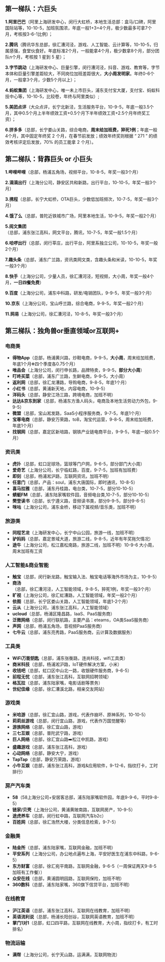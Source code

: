 ## **第一梯队：六巨头**

**1.阿里巴巴**（阿里上海研发中心，闵行大虹桥，本地生活总部：盒马/口碑，阿里国际站等，10-10-5，加班氛围浓，年底一般1+3=4个月，极少数最多可拿7个月，考核按3-6-1比例）；

**2.腾讯**（腾讯华东总部，徐汇漕河泾，游戏、人工智能、云计算等，10-10-5，归属感强，食堂伙食好。年底标准2个月，一般能拿4个月，极少数拿8个月，部分团队n个月，考核按 1 星到 5 星）；

**3.字节跳动**（上海研发中心、巨量引擎，闵行漕河泾，抖音、游戏、教育等，字节本体和巨量引擎差距较大，不同岗位加班差距很大，**大小周发明家**。年终0-6个月，一般拿3个月，少数5个月以上）；

**4.蚂蚁集团**（上海研发中心，唯一未上市巨头，浦东支付宝大厦，支付宝、蚂蚁科技中心等，10-10-5，比较卷，年终与阿里类似）;

**5.美团点评**（大众点评，长宁北新泾，生活服务平台，10-9-5，年底一般3.5个月，其中0.5个月上半年绩效工资+0.5个月下半年绩效工资+2.5个月年终奖工资）；

**6.拼多多**（总部，长宁娄山关路，综合电商，**周末给加班费，猝死1例**；年底一般4个月，其中固定年终奖 2 个月，在春节前发放；绩效年终奖则根据 “ 271 ” 的绩效考核评定后发放，70% 的员工能拿 2 个月）。

## **第二梯队：背靠巨头 or 小巨头**

**1.哔哩哔哩**（总部，杨浦五角场，视频平台，10-8-5，年奖一般3个月）

**2.滴滴出行**（上海分公司，静安区共和新路，出行平台，10-10-5，年奖一般3个月）

**3.携程**（总部，长宁大虹桥，OTA巨头，少数低加班频次，10-7-5，年奖一般3个月）

**4.饿了么**（总部，普陀近铁城市广场，阿里本地生活，10-9-5，年奖一般2个月）

**5.阅文集团**（总部，浦东张江高科，网文平台，腾讯，10-7-5，年奖一般1.5个月）

**6.哈啰出行**（总部，闵行莘庄，出行平台，阿里系独立公司，10-10-5，年奖一般2个月）

**7.趣头条**（总部，浦东广兰路，资讯类网文类，含趣头条和米读，10-10-5，年奖一般3个月）

**8.快手**（上海分公司，少量人员，徐汇漕河泾，短视频，大小周，年奖一般4个月，**一日四餐免费**）

**9.百度**（上海分公司，浦东中科路，研发/电销团队，9-9-5，年奖一般3个月）

**10.京东**（上海分公司，宝山呼兰路，综合电商，9-9-5，年奖一般2个月）

**11.网易**（上海分公司，徐汇漕河泾，10-8-5，年奖一般3个月）

## **第三梯队：独角兽or垂直领域or互联网+**

### 电商类

- **得物App**（总部，杨浦黄兴路，炒鞋电商，9-9-5，**大小周**，周末给加班费，年底1个月➕四个季度各0.75个月）
- **唯品会**（上海分公司，闵行申长路，品牌特卖，9-9-5，**部分大小周**）
- **叮咚买菜**（总部，浦东广兰路，生鲜电商，9-9-5，大小周）
- **返利网**（总部，徐汇龙漕路，导购电商，9-8-5，年底1个月）
- **小红书**（总部，黄浦新天地，内容电商，10-9-5）
- **洋码头**（总部，静安江场三路，跨境电商，加班不明）
- **达达&京东到家**（总部，杨浦东方渔人码头，电商及本地生活劳动力外包，9-9-5）
- **微盟**（总部，宝山淞发路，SaaS小程序服务商，9-7-5，年底1个月）
- **宝尊电商**（总部，静安万荣路，toB，淘宝代运营，9-8-5，周末给加班费，年底1个月）
- **找钢网**（总部，嘉定区新培路，钢铁产业链电商平台，9-9-5，年底一般0.5个月）

### 资讯类

- **虎扑**（总部，虹口足球场，篮球等门户网，9-6-5，部分部门大小周）
- **爱奇艺**（上海分公司，长宁临虹路，百度，9-7-5，加班有加班费）
- **即刻**（总部，杨浦淞沪路，互联网资讯，加班不明）
- **任意门**（总部，产品：soul，浦东大唐国际，即时通讯，10-8-5）
- **喜马拉雅**（总部，浦东丹桂路，电台类，10-7-5，部分10-10-5）
- **蜻蜓FM**（总部，浦东陆家嘴软件园，音频电台类,10-7-5，部分10-10-5）
- **樊登读书**（总部，长宁遵义路，音频读书类，部分9-9-5，部分9-6-5）
- **咪咕**（上海分公司，浦东金桥，移动下属视频/音乐类，加班不明）

### 旅游类

- **同程艺龙**（上海研发中心，长宁中山公园，旅游一线，加班不明）
- **驴妈妈**（总部，嘉定景域大道，旅游二线，9-8-5，近年有年奖拖欠情况）
- **途牛**（上海分公司，松江嘉松南路，旅游二线，加班不明）10-9-6 大小周，周末加班有工资

### 人工智能&商业智能

- **触宝**（总部，闵行新龙路，触宝输入法、触宝电话等海外市场为主，10-9-5）
- **商汤**（总部，徐汇漕河泾，人工智能领域，9-8-5，猝死1例，年奖一般3个月）
- **旷视**（上海分公司，徐汇虹漕路，人工智能领域，年奖一般2个月）
- **依图**（总部，长宁区娄山关路，人工智能领域，年底1-2个月）
- **云从**（上海分公司，浦东张江高科，人工智能领域）
- **ucloud**（总部，杨浦区隆昌路，IaaS、PaaS服务商）
- **泛微网络**（总部，闵行联航路，主要产品：eteams，OA类SaaS服务商）
- **声网**（总部，杨浦五角场，音视频PaaS服务商）
- **七牛云**（总部，浦东亮秀路，PaaS服务商，云计算及数据服务）

### 工具类

- **WiFi万能钥匙**（总部，浦东张衡路，连尚科技，wifi工具类）
- **商米科技**（总部，杨浦淞沪路，IoT硬件解决方案，小米）
- **收钱吧**（总部，虹口区中山北一路，收银硬件服务商，9-6-5）
- **前程无忧**（总部，浦东张江高科，互联网招聘领域）
- **格瓦拉**（总部，浦东陆家嘴，电影话剧等票务）
- **世纪佳缘**（总部，徐汇漕溪北路，相亲交友网站）

### 游戏类

- **米哈游**（总部，徐汇宜山路，游戏，代表作崩坏、原神系列，10-10-5）
- **莉莉丝游戏**（总部，闵行宜山路，游戏，代表作万国觉醒等）
- **游族网络**（总部，徐汇宜山路，游戏）
- **三七互娱**（总部，普陀武宁路，游戏）
- **巨人网络**（总部，徐汇宜山路➡️松江中凯路，游戏）
- **盛趣游戏**（总部，浦东张江高科，游戏）
- **心动网络**（总部，静安大宁，游戏）
- **TapTap**（总部，静安万荣路，游戏）
- **小牛互娱**（总部，浦东张江高科，游戏&应用软件，9-12-6，指纹打卡，工时排行）

### 房产汽车类

- **58**（58上海分公司+安居客总部，浦东陆家嘴软件园，年底9-9-6，平时9-8-5）
- **链家/贝壳**（上海分公司，黄浦黄陂南路，互联网房产，10-9-5）
- **途虎养车**（总部，闵行虹中路，互联网汽车b2c）
- **百姓网**（总部，徐汇浩然大楼，分类信息检索，9-7-5）

### 金融类

- **陆金所**（总部，浦东陆家嘴，互联网金融，加班不明）
- **平安系列**（上海分公司，办公地点遍布上海，平安好医生在浦东中科路，9-6-5）
- **东方财富**（总部，徐汇宛平南路，互联网金融，9-6-5（一周保证两天9-8-5加班有工作餐））
- **众安在线**（总部，黄浦圆明园路，互联网保险，加班不明）
- **360数科**（总部，浦东陆家嘴，360旗下信贷平台，加班不明）

### 在线教育

- **沪江英语**（总部，浦东张江高科，互联网在线教育，加班不明）
- **英语流利说**（总部，杨浦长阳创谷，互联网英语教育，加班不明）
- **掌门1对1**（总部，虹口四平路，互联网在线教育，大小周，指纹打卡，有工时排名）

### 物流运输

- **满帮**（上海分公司，长宁天山路，运满满，互联网物流）